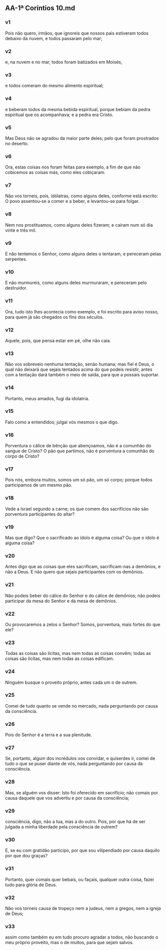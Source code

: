 ## AA-1ª Coríntios 10.md
### v1
 Pois não quero, irmãos, que ignoreis que nossos pais estiveram todos debaixo da nuvem, e todos passaram pelo mar;
### v2
 e, na nuvem e no mar, todos foram batizados em Moisés,
### v3
 e todos comeram do mesmo alimento espiritual;
### v4
 e beberam todos da mesma bebida espiritual, porque bebiam da pedra espiritual que os acompanhava; e a pedra era Cristo.
### v5
 Mas Deus não se agradou da maior parte deles; pelo que foram prostrados no deserto.
### v6
 Ora, estas coisas nos foram feitas para exemplo, a fim de que não cobicemos as coisas más, como eles cobiçaram.
### v7
 Não vos torneis, pois, idólatras, como alguns deles, conforme está escrito: O povo assentou-se a comer e a beber, e levantou-se para folgar.
### v8
 Nem nos prostituamos, como alguns deles fizeram; e caíram num só dia vinte e três mil.
### v9
 E não tentemos o Senhor, como alguns deles o tentaram, e pereceram pelas serpentes.
### v10
 E não murmureis, como alguns deles murmuraram, e pereceram pelo destruidor.
### v11
 Ora, tudo isto lhes acontecia como exemplo, e foi escrito para aviso nosso, para quem já são chegados os fins dos séculos.
### v12
 Aquele, pois, que pensa estar em pé, olhe não caia.
### v13
 Não vos sobreveio nenhuma tentação, senão humana; mas fiel é Deus, o qual não deixará que sejais tentados acima do que podeis resistir, antes com a tentação dará também o meio de saída, para que a possais suportar.
### v14
 Portanto, meus amados, fugi da idolatria.
### v15
 Falo como a entendidos; julgai vós mesmos o que digo.
### v16
 Porventura o cálice de bênção que abençoamos, não é a comunhão do sangue de Cristo? O pão que partimos, não é porventura a comunhão do corpo de Cristo?
### v17
 Pois nós, embora muitos, somos um só pão, um só corpo; porque todos participamos de um mesmo pão.
### v18
 Vede a Israel segundo a carne; os que comem dos sacrifícios não são porventura participantes do altar?
### v19
 Mas que digo? Que o sacrificado ao ídolo é alguma coisa? Ou que o ídolo é alguma coisa?
### v20
 Antes digo que as coisas que eles sacrificam, sacrificam-nas a demônios, e não a Deus. E não quero que sejais participantes com os demônios.
### v21
 Não podeis beber do cálice do Senhor e do cálice de demônios; não podeis participar da mesa do Senhor e da mesa de demônios.
### v22
 Ou provocaremos a zelos o Senhor? Somos, porventura, mais fortes do que ele?
### v23
 Todas as coisas são lícitas, mas nem todas as coisas convêm; todas as coisas são lícitas, mas nem todas as coisas edificam.
### v24
 Ninguém busque o proveito próprio, antes cada um o de outrem.
### v25
 Comei de tudo quanto se vende no mercado, nada perguntando por causa da consciência.
### v26
 Pois do Senhor é a terra e a sua plenitude.
### v27
 Se, portanto, algum dos incrédulos vos convidar, e quiserdes ir, comei de tudo o que se puser diante de vós, nada perguntando por causa da consciência.
### v28
 Mas, se alguém vos disser: Isto foi oferecido em sacrifício; não comais por causa daquele que vos advertiu e por causa da consciência;
### v29
 consciência, digo, não a tua, mas a do outro. Pois, por que há de ser julgada a minha liberdade pela consciência de outrem?
### v30
 E, se eu com gratidão participo, por que sou vilipendiado por causa daquilo por que dou graças?
### v31
 Portanto, quer comais quer bebais, ou façais, qualquer outra coisa, fazei tudo para glória de Deus.
### v32
 Não vos torneis causa de tropeço nem a judeus, nem a gregos, nem a igreja de Deus;
### v33
 assim como também eu em tudo procuro agradar a todos, não buscando o meu próprio proveito, mas o de muitos, para que sejam salvos.

